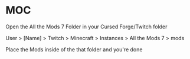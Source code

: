 # MOC
Open the All the Mods 7 Folder in your Cursed Forge/Twitch folder

User > [Name] > Twitch > Minecraft > Instances > All the Mods 7 > mods

Place the Mods inside of the that folder
and you're done
